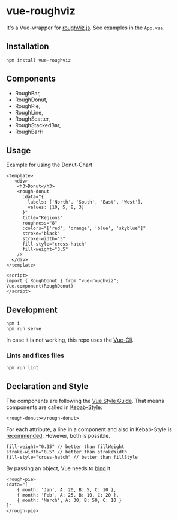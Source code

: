# vue-roughviz

It's a Vue-wrapper for [roughViz.js](https://github.com/jwilber/roughViz). See examples in the `App.vue`.

## Installation
```
npm install vue-roughviz
```
## Components
* RoughBar,
* RoughDonut,
* RoughPie,
* RoughLine,
* RoughScatter,
* RoughStackedBar,
* RoughBarH

## Usage
Example for using the Donut-Chart.
```
<template>
   <div>
    <h3>Donut</h3>
    <rough-donut
      :data="{
        labels: ['North', 'South', 'East', 'West'],
        values: [10, 5, 8, 3]
      }"
      title="Regions"
      roughness="8"
      :colors="['red', 'orange', 'blue', 'skyblue']"
      stroke="black"
      stroke-width="3"
      fill-style="cross-hatch"
      fill-weight="3.5"
    />
  </div>
</template>

<script>
import { RoughDonut } from "vue-roughviz";
Vue.component(RoughDonut)
</script>
```

## Development
```
npm i
npm run serve
```
In case it is not working,
this repo uses the [Vue-Cli](https://cli.vuejs.org).

### Lints and fixes files
```
npm run lint
```

## Declaration and Style

The components are following the [Vue Style Guide](https://vuejs.org/v2/style-guide/).
That means components are called in [Kebab-Style](https://vuejs.org/v2/style-guide/#Self-closing-components-strongly-recommended):
```
<rough-donut></rough-donut>
```

For each attribute, a line in a component and also in Kebab-Style is [recommended](https://vuejs.org/v2/style-guide/#Multi-attribute-elements-strongly-recommended). However,
both is possible.

```
fill-weight="0.35" // better than fillWeight
stroke-width="0.5" // better than strokeWidth
fill-style="cross-hatch" // better than fillStyle
```

By passing an object, Vue needs to [bind](https://vuejs.org/v2/guide/class-and-style.html) it.

```
<rough-pie>
:data="[
    { month: 'Jan', A: 20, B: 5, C: 10 },
    { month: 'Feb', A: 25, B: 10, C: 20 },
    { month: 'March', A: 30, B: 50, C: 10 }
]"
</rough-pie>
```